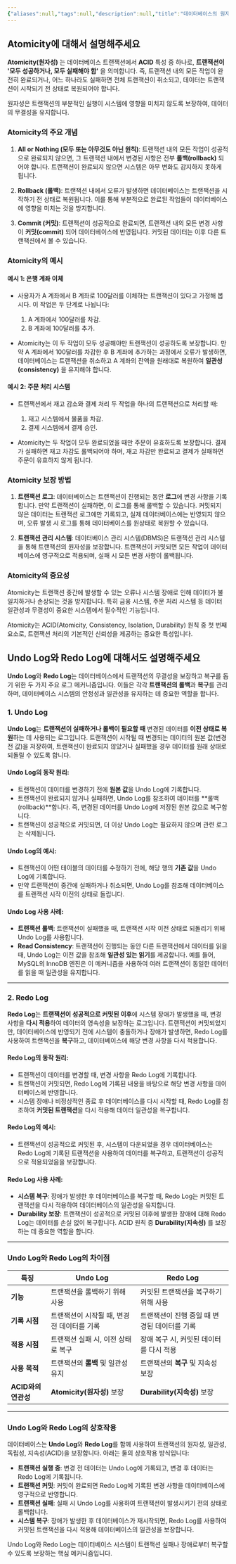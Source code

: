 ```yaml
---
{"aliases":null,"tags":null,"description":null,"title":"데이터베이스의 원자성 Atomicity에 대해서 설명해주세요","created":"2024-09-11T14:49:32","updated":"2024-09-11T14:58:48","dg-publish":true,"permalink":"/docs/데이터베이스의 원자성 Atomicity에 대해서 설명해주세요/","dgPassFrontmatter":true}
---
```



## Atomicity에 대해서 설명해주세요

**Atomicity(원자성)** 는 데이터베이스 트랜잭션에서 **ACID** 특성 중 하나로, **트랜잭션이 '모두 성공하거나, 모두 실패해야 함'** 을 의미합니다. 즉, 트랜잭션 내의 모든 작업이 완전히 완료되거나, 어느 하나라도 실패하면 전체 트랜잭션이 취소되고, 데이터는 트랜잭션이 시작되기 전 상태로 복원되어야 합니다.

원자성은 트랜잭션의 부분적인 실행이 시스템에 영향을 미치지 않도록 보장하여, 데이터의 무결성을 유지합니다.

### Atomicity의 주요 개념

1. **All or Nothing (모두 또는 아무것도 아닌 원칙)**: 트랜잭션 내의 모든 작업이 성공적으로 완료되지 않으면, 그 트랜잭션 내에서 변경된 사항은 전부 **롤백(rollback)** 되어야 합니다. 트랜잭션이 완료되지 않으면 시스템은 아무 변화도 감지하지 못하게 됩니다.
   
2. **Rollback (롤백)**: 트랜잭션 내에서 오류가 발생하면 데이터베이스는 트랜잭션을 시작하기 전 상태로 복원됩니다. 이를 통해 부분적으로 완료된 작업들이 데이터베이스에 영향을 미치는 것을 방지합니다.

3. **Commit (커밋)**: 트랜잭션이 성공적으로 완료되면, 트랜잭션 내의 모든 변경 사항이 **커밋(commit)** 되어 데이터베이스에 반영됩니다. 커밋된 데이터는 이후 다른 트랜잭션에서 볼 수 있습니다.

### Atomicity의 예시

#### 예시 1: 은행 계좌 이체

- 사용자가 A 계좌에서 B 계좌로 100달러를 이체하는 트랜잭션이 있다고 가정해 봅시다. 이 작업은 두 단계로 나뉩니다:
  1. A 계좌에서 100달러를 차감.
  2. B 계좌에 100달러를 추가.
  
- Atomicity는 이 두 작업이 모두 성공해야만 트랜잭션이 성공하도록 보장합니다. 만약 A 계좌에서 100달러를 차감한 후 B 계좌에 추가하는 과정에서 오류가 발생하면, 데이터베이스는 트랜잭션을 취소하고 A 계좌의 잔액을 원래대로 복원하여 **일관성(consistency)** 을 유지해야 합니다.

#### 예시 2: 주문 처리 시스템

- 트랜잭션에서 재고 감소와 결제 처리 두 작업을 하나의 트랜잭션으로 처리할 때:
  1. 재고 시스템에서 물품을 차감.
  2. 결제 시스템에서 결제 승인.
  
- Atomicity는 두 작업이 모두 완료되었을 때만 주문이 유효하도록 보장합니다. 결제가 실패하면 재고 차감도 롤백되어야 하며, 재고 차감만 완료되고 결제가 실패하면 주문이 유효하지 않게 됩니다.

### Atomicity 보장 방법

1. **트랜잭션 로그**: 데이터베이스는 트랜잭션이 진행되는 동안 **로그**에 변경 사항을 기록합니다. 만약 트랜잭션이 실패하면, 이 로그를 통해 롤백할 수 있습니다. 커밋되지 않은 데이터는 트랜잭션 로그에만 기록되고, 실제 데이터베이스에는 반영되지 않으며, 오류 발생 시 로그를 통해 데이터베이스를 원상태로 복원할 수 있습니다.

2. **트랜잭션 관리 시스템**: 데이터베이스 관리 시스템(DBMS)은 트랜잭션 관리 시스템을 통해 트랜잭션의 원자성을 보장합니다. 트랜잭션이 커밋되면 모든 작업이 데이터베이스에 영구적으로 적용되며, 실패 시 모든 변경 사항이 롤백됩니다.

### Atomicity의 중요성

Atomicity는 트랜잭션 중간에 발생할 수 있는 오류나 시스템 장애로 인해 데이터가 불일치하거나 손상되는 것을 방지합니다. 특히 금융 시스템, 주문 처리 시스템 등 데이터 일관성과 무결성이 중요한 시스템에서 필수적인 기능입니다.

Atomicity는 ACID(Atomicity, Consistency, Isolation, Durability) 원칙 중 첫 번째 요소로, 트랜잭션 처리의 기본적인 신뢰성을 제공하는 중요한 특성입니다.

## Undo Log와 Redo Log에 대해서도 설명해주세요

**Undo Log**와 **Redo Log**는 데이터베이스에서 트랜잭션의 무결성을 보장하고 복구를 돕기 위한 두 가지 주요 로그 메커니즘입니다. 이들은 각각 **트랜잭션의 롤백**과 **복구**를 관리하며, 데이터베이스 시스템의 안정성과 일관성을 유지하는 데 중요한 역할을 합니다.

### 1. **Undo Log**

**Undo Log**는 **트랜잭션이 실패하거나 롤백이 필요할 때** 변경된 데이터를 **이전 상태로 복원**하는 데 사용되는 로그입니다. 트랜잭션이 시작될 때 변경되는 데이터의 원본 값(변경 전 값)을 저장하여, 트랜잭션이 완료되지 않았거나 실패했을 경우 데이터를 원래 상태로 되돌릴 수 있도록 합니다.

#### Undo Log의 동작 원리:

- 트랜잭션이 데이터를 변경하기 전에 **원본 값**을 Undo Log에 기록합니다.
- 트랜잭션이 완료되지 않거나 실패하면, Undo Log를 참조하여 데이터를 **롤백(rollback)**합니다. 즉, 변경된 데이터를 Undo Log에 저장된 원본 값으로 복구합니다.
- 트랜잭션이 성공적으로 커밋되면, 더 이상 Undo Log는 필요하지 않으며 관련 로그는 삭제됩니다.

#### Undo Log의 예시:

- 트랜잭션이 어떤 테이블의 데이터를 수정하기 전에, 해당 행의 **기존 값**을 Undo Log에 기록합니다.
- 만약 트랜잭션이 중간에 실패하거나 취소되면, Undo Log를 참조해 데이터베이스를 트랜잭션 시작 이전의 상태로 돌립니다.

#### Undo Log 사용 사례:

- **트랜잭션 롤백**: 트랜잭션이 실패했을 때, 트랜잭션 시작 이전 상태로 되돌리기 위해 Undo Log를 사용합니다.
- **Read Consistency**: 트랜잭션이 진행되는 동안 다른 트랜잭션에서 데이터를 읽을 때, Undo Log는 이전 값을 참조해 **일관성 있는 읽기**를 제공합니다. 예를 들어, MySQL의 InnoDB 엔진은 이 메커니즘을 사용하여 여러 트랜잭션이 동일한 데이터를 읽을 때 일관성을 유지합니다.

---

### 2. **Redo Log**

**Redo Log**는 **트랜잭션이 성공적으로 커밋된 이후**에 시스템 장애가 발생했을 때, 변경 사항을 **다시 적용**하여 데이터의 영속성을 보장하는 로그입니다. 트랜잭션이 커밋되었지만, 데이터베이스에 반영되기 전에 시스템이 충돌하거나 장애가 발생하면, Redo Log를 사용하여 트랜잭션을 **복구**하고, 데이터베이스에 해당 변경 사항을 다시 적용합니다.

#### Redo Log의 동작 원리:

- 트랜잭션이 데이터를 변경할 때, 변경 사항을 Redo Log에 기록합니다.
- 트랜잭션이 커밋되면, Redo Log에 기록된 내용을 바탕으로 해당 변경 사항을 데이터베이스에 반영합니다.
- 시스템 장애나 비정상적인 종료 후 데이터베이스를 다시 시작할 때, Redo Log를 참조하여 **커밋된 트랜잭션**을 다시 적용해 데이터 일관성을 복구합니다.

#### Redo Log의 예시:

- 트랜잭션이 성공적으로 커밋된 후, 시스템이 다운되었을 경우 데이터베이스는 Redo Log에 기록된 트랜잭션을 사용하여 데이터를 복구하고, 트랜잭션이 성공적으로 적용되었음을 보장합니다.

#### Redo Log 사용 사례:

- **시스템 복구**: 장애가 발생한 후 데이터베이스를 복구할 때, Redo Log는 커밋된 트랜잭션을 다시 적용하여 데이터베이스의 일관성을 유지합니다.
- **Durability 보장**: 트랜잭션이 성공적으로 커밋된 이후에 발생한 장애에 대해 Redo Log는 데이터를 손실 없이 복구합니다. ACID 원칙 중 **Durability(지속성)** 를 보장하는 데 중요한 역할을 합니다.

---

### Undo Log와 Redo Log의 차이점

| 특징                  | Undo Log                                   | Redo Log                                  |
|-----------------------|--------------------------------------------|-------------------------------------------|
| **기능**              | 트랜잭션을 롤백하기 위해 사용               | 커밋된 트랜잭션을 복구하기 위해 사용      |
| **기록 시점**         | 트랜잭션이 시작될 때, 변경 전 데이터를 기록  | 트랜잭션이 진행 중일 때 변경된 데이터를 기록 |
| **적용 시점**         | 트랜잭션 실패 시, 이전 상태로 복구           | 장애 복구 시, 커밋된 데이터를 다시 적용   |
| **사용 목적**         | 트랜잭션의 **롤백** 및 일관성 유지            | 트랜잭션의 **복구** 및 지속성 보장         |
| **ACID와의 연관성**   | **Atomicity(원자성)** 보장                    | **Durability(지속성)** 보장                |

---

### Undo Log와 Redo Log의 상호작용

데이터베이스는 **Undo Log**와 **Redo Log**를 함께 사용하여 트랜잭션의 원자성, 일관성, 독립성, 지속성(ACID)을 보장합니다. 아래는 둘의 상호작용 방식입니다:

- **트랜잭션 실행 중**: 변경 전 데이터는 Undo Log에 기록되고, 변경 후 데이터는 Redo Log에 기록됩니다.
- **트랜잭션 커밋**: 커밋이 완료되면 Redo Log에 기록된 변경 사항을 데이터베이스에 영구적으로 반영합니다.
- **트랜잭션 실패**: 실패 시 Undo Log를 사용하여 트랜잭션이 발생시키기 전의 상태로 롤백합니다.
- **시스템 복구**: 장애가 발생한 후 데이터베이스가 재시작되면, Redo Log를 사용하여 커밋된 트랜잭션을 다시 적용해 데이터베이스의 일관성을 보장합니다.

Undo Log와 Redo Log는 데이터베이스 시스템이 트랜잭션 실패나 장애로부터 복구할 수 있도록 보장하는 핵심 메커니즘입니다.
